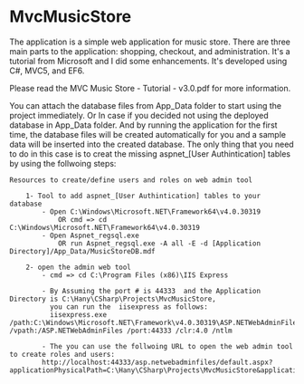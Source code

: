 # MvcMusicStore
The application is a simple web application for music store. There are three main parts to the application: shopping, checkout, 
and administration. 
It's a tutorial from Microsoft and I did some enhancements. 
It's developed using C#, MVC5, and EF6.

Please read the MVC Music Store - Tutorial - v3.0.pdf for more information.

You can attach the database files from App_Data folder to start using the project immediately.
Or In case if you decided not using the deployed database in App_Data folder. 
And by running the application for the first time, the database files will be created automatically for you 
and a sample data will be inserted into the created database. 
The only thing that you need to do in this case is to creat the missing aspnet_[User Authintication] tables by using the follwoing steps: 

	Resources to create/define users and roles on web admin tool 

		1- Tool to add aspnet_[User Authintication] tables to your database
			- Open C:\Windows\Microsoft.NET\Framework64\v4.0.30319 
				OR cmd => cd C:\Windows\Microsoft.NET\Framework64\v4.0.30319
			- Open Aspnet_regsql.exe
				OR run Aspnet_regsql.exe -A all -E -d [Application Directory]/App_Data/MusicStoreDB.mdf

		2- open the admin web tool
			- cmd => cd C:\Program Files (x86)\IIS Express

			- By Assuming the port # is 44333  and the Application Directory is C:\Hany\CSharp\Projects\MvcMusicStore,
			  you can run the  iisexpress as follows:
			  iisexpress.exe /path:C:\Windows\Microsoft.NET\Framework\v4.0.30319\ASP.NETWebAdminFiles /vpath:/ASP.NETWebAdminFiles /port:44333 /clr:4.0 /ntlm

			- The you can use the follwoing URL to open the web admin tool to create roles and users: 
			http://localhost:44333/asp.netwebadminfiles/default.aspx?applicationPhysicalPath=C:\Hany\CSharp\Projects\MvcMusicStore&applicationUrl=/
			 